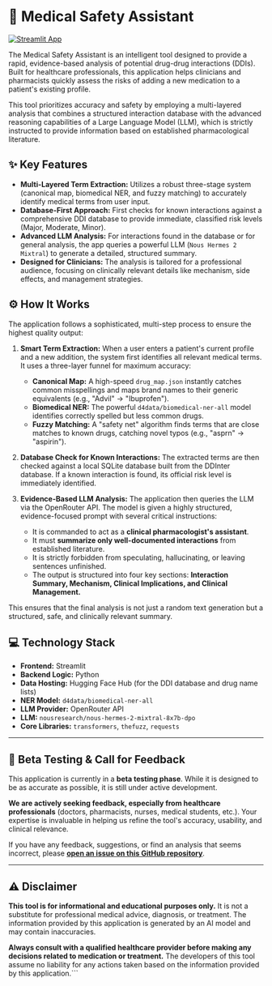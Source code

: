 # 🧠 Medical Safety Assistant

[![Streamlit App](https://static.streamlit.io/badges/streamlit_badge_black_white.svg)](https://med-safety-app.streamlit.app/)

The Medical Safety Assistant is an intelligent tool designed to provide a rapid, evidence-based analysis of potential drug-drug interactions (DDIs). Built for healthcare professionals, this application helps clinicians and pharmacists quickly assess the risks of adding a new medication to a patient's existing profile.

This tool prioritizes accuracy and safety by employing a multi-layered analysis that combines a structured interaction database with the advanced reasoning capabilities of a Large Language Model (LLM), which is strictly instructed to provide information based on established pharmacological literature.

## ✨ Key Features

*   **Multi-Layered Term Extraction:** Utilizes a robust three-stage system (canonical map, biomedical NER, and fuzzy matching) to accurately identify medical terms from user input.
*   **Database-First Approach:** First checks for known interactions against a comprehensive DDI database to provide immediate, classified risk levels (Major, Moderate, Minor).
*   **Advanced LLM Analysis:** For interactions found in the database or for general analysis, the app queries a powerful LLM (`Nous Hermes 2 Mixtral`) to generate a detailed, structured summary.
*   **Designed for Clinicians:** The analysis is tailored for a professional audience, focusing on clinically relevant details like mechanism, side effects, and management strategies.

## ⚙️ How It Works

The application follows a sophisticated, multi-step process to ensure the highest quality output:

1.  **Smart Term Extraction:** When a user enters a patient's current profile and a new addition, the system first identifies all relevant medical terms. It uses a three-layer funnel for maximum accuracy:
    *   **Canonical Map:** A high-speed `drug_map.json` instantly catches common misspellings and maps brand names to their generic equivalents (e.g., "Advil" -> "Ibuprofen").
    *   **Biomedical NER:** The powerful `d4data/biomedical-ner-all` model identifies correctly spelled but less common drugs.
    *   **Fuzzy Matching:** A "safety net" algorithm finds terms that are close matches to known drugs, catching novel typos (e.g., "asprn" -> "aspirin").

2.  **Database Check for Known Interactions:** The extracted terms are then checked against a local SQLite database built from the DDInter database. If a known interaction is found, its official risk level is immediately identified.

3.  **Evidence-Based LLM Analysis:** The application then queries the LLM via the OpenRouter API. The model is given a highly structured, evidence-focused prompt with several critical instructions:
    *   It is commanded to act as a **clinical pharmacologist's assistant**.
    *   It must **summarize only well-documented interactions** from established literature.
    *   It is strictly forbidden from speculating, hallucinating, or leaving sentences unfinished.
    *   The output is structured into four key sections: **Interaction Summary, Mechanism, Clinical Implications, and Clinical Management.**

This ensures that the final analysis is not just a random text generation but a structured, safe, and clinically relevant summary.

## 💻 Technology Stack

*   **Frontend:** Streamlit
*   **Backend Logic:** Python
*   **Data Hosting:** Hugging Face Hub (for the DDI database and drug name lists)
*   **NER Model:** `d4data/biomedical-ner-all`
*   **LLM Provider:** OpenRouter API
*   **LLM:** `nousresearch/nous-hermes-2-mixtral-8x7b-dpo`
*   **Core Libraries:** `transformers`, `thefuzz`, `requests`

---

## 🚧 Beta Testing & Call for Feedback

This application is currently in a **beta testing phase**. While it is designed to be as accurate as possible, it is still under active development.

**We are actively seeking feedback, especially from healthcare professionals** (doctors, pharmacists, nurses, medical students, etc.). Your expertise is invaluable in helping us refine the tool's accuracy, usability, and clinical relevance.

If you have any feedback, suggestions, or find an analysis that seems incorrect, please **[open an issue on this GitHub repository](https://github.com/FassikaF/med-safety-app/issues)**.

---

## ⚠️ Disclaimer

**This tool is for informational and educational purposes only.** It is not a substitute for professional medical advice, diagnosis, or treatment. The information provided by this application is generated by an AI model and may contain inaccuracies.

**Always consult with a qualified healthcare provider before making any decisions related to medication or treatment.** The developers of this tool assume no liability for any actions taken based on the information provided by this application.```
